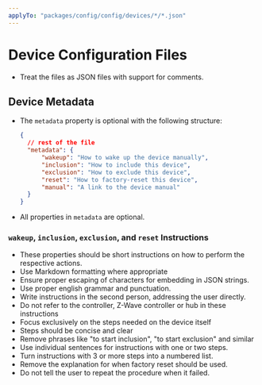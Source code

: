 ```yaml
---
applyTo: "packages/config/config/devices/*/*.json"
---
```


# Device Configuration Files

- Treat the files as JSON files with support for comments.

## Device Metadata

- The `metadata` property is optional with the following structure:

  ```json
  {
  	// rest of the file
  	"metadata": {
  		"wakeup": "How to wake up the device manually",
  		"inclusion": "How to include this device",
  		"exclusion": "How to exclude this device",
  		"reset": "How to factory-reset this device",
  		"manual": "A link to the device manual"
  	}
  }
  ```
- All properties in `metadata` are optional.

### `wakeup`, `inclusion`, `exclusion`, and `reset` Instructions

- These properties should be short instructions on how to perform the respective actions.
- Use Markdown formatting where appropriate
- Ensure proper escaping of characters for embedding in JSON strings.
- Use proper english grammar and punctuation.
- Write instructions in the second person, addressing the user directly.
- Do not refer to the controller, Z-Wave controller or hub in these instructions
- Focus exclusively on the steps needed on the device itself
- Steps should be concise and clear
- Remove phrases like "to start inclusion", "to start exclusion" and similar
- Use individual sentences for instructions with one or two steps.
- Turn instructions with 3 or more steps into a numbered list.
- Remove the explanation for when factory reset should be used.
- Do not tell the user to repeat the procedure when it failed.
